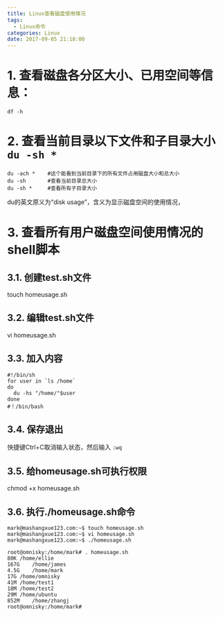 ```yaml
---
title: Linux查看磁盘使用情况
tags:
  - Linux命令
categories: Linux
date: 2017-09-05 21:18:00
---
```


<!-- toc -->
<!-- more -->

# 1. 查看磁盘各分区大小、已用空间等信息：

```
df -h
```

# 2. 查看当前目录以下文件和子目录大小 `du -sh * `

```
du -ach *    #这个能看到当前目录下的所有文件占用磁盘大小和总大小
du -sh       #查看当前目录总大小
du -sh *     #查看所有子目录大小
```


du的英文原义为“disk usage”，含义为显示磁盘空间的使用情况，


# 3. 查看所有用户磁盘空间使用情况的shell脚本

## 3.1. 创建test.sh文件

touch homeusage.sh 

## 3.2. 编辑test.sh文件

vi homeusage.sh

## 3.3. 加入内容

```shell
#!/bin/sh  
for user in `ls /home`  
do  
  du -hs "/home/"$user  
done 
#！/bin/bash
```

## 3.4. 保存退出

快捷键Ctrl+C取消输入状态，然后输入 `:wq`

## 3.5. 给homeusage.sh可执行权限

chmod +x homeusage.sh

## 3.6. 执行./homeusage.sh命令

```
mark@mashangxue123.com:~$ touch homeusage.sh
mark@mashangxue123.com:~$ vi homeusage.sh
mark@mashangxue123.com:~$ ./homeusage.sh

root@omnisky:/home/mark# . homeusage.sh
80K	/home/ellie
167G	/home/james
4.5G	/home/mark
17G	/home/omnisky
41M	/home/test1
18M	/home/test2
29M	/home/ubuntu
852M	/home/zhangj
root@omnisky:/home/mark#
```
